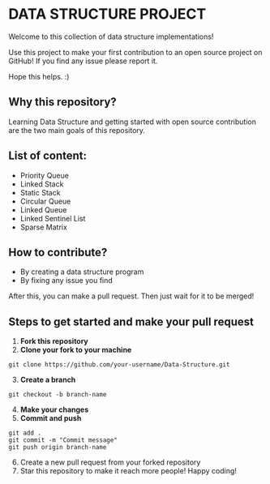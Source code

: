 # DATA STRUCTURE PROJECT
Welcome to this collection of data structure implementations!

Use this project to make your first contribution to an open source project on GitHub! If you find any issue please report it.

Hope this helps. :)

## Why this repository? 

Learning Data Structure and getting started with open source contribution are the two main goals
of this repository. 

## List of content:

- Priority Queue
- Linked Stack
- Static Stack
- Circular Queue
- Linked Queue
- Linked Sentinel List
- Sparse Matrix

## How to contribute?

- By creating a data structure program
- By fixing any issue you find

After this, you can make a pull request. Then just wait for it to be merged!

## Steps to get started and make your pull request

1. **Fork this repository**
2. **Clone your fork to your machine**
```
git clone https://github.com/your-username/Data-Structure.git
```
3. **Create a branch**
```
git checkout -b branch-name
```
4. **Make your changes**
5. **Commit and push**
``` 
git add .
git commit -m "Commit message"
git push origin branch-name
```
6. Create a new pull request from your forked repository
7. Star this repository to make it reach more people! Happy coding!